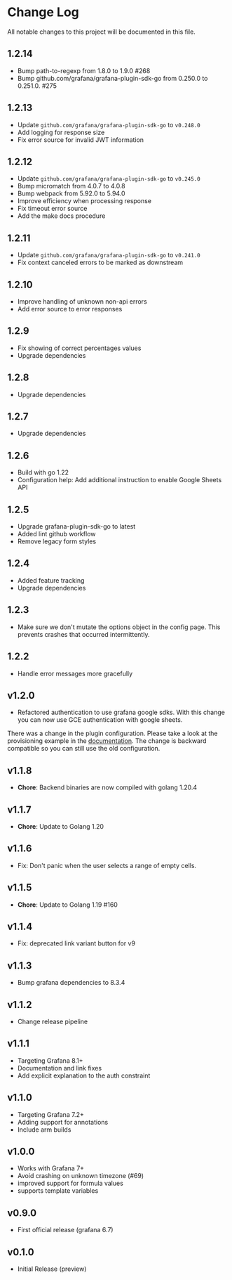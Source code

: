 # Change Log

All notable changes to this project will be documented in this file.

## 1.2.14

- Bump path-to-regexp from 1.8.0 to 1.9.0 #268
- Bump github.com/grafana/grafana-plugin-sdk-go from 0.250.0 to 0.251.0. #275

## 1.2.13

- Update `github.com/grafana/grafana-plugin-sdk-go` to `v0.248.0`
- Add logging for response size
- Fix error source for invalid JWT information

## 1.2.12

- Update `github.com/grafana/grafana-plugin-sdk-go` to `v0.245.0`
- Bump micromatch from 4.0.7 to 4.0.8
- Bump webpack from 5.92.0 to 5.94.0
- Improve efficiency when processing response
- Fix timeout error source
- Add the make docs procedure

## 1.2.11

- Update `github.com/grafana/grafana-plugin-sdk-go` to `v0.241.0`
- Fix context canceled errors to be marked as downstream

## 1.2.10

- Improve handling of unknown non-api errors
- Add error source to error responses

## 1.2.9

- Fix showing of correct percentages values
- Upgrade dependencies

## 1.2.8

- Upgrade dependencies

## 1.2.7

- Upgrade dependencies

## 1.2.6

- Build with go 1.22
- Configuration help: Add additional instruction to enable Google Sheets API

## 1.2.5

- Upgrade grafana-plugin-sdk-go to latest
- Added lint github workflow
- Remove legacy form styles

## 1.2.4

- Added feature tracking
- Upgrade dependencies

## 1.2.3

- Make sure we don't mutate the options object in the config page. This prevents crashes that occurred intermittently.

## 1.2.2

- Handle error messages more gracefully

## v1.2.0

- Refactored authentication to use grafana google sdks. With this change you can now use GCE authentication with google sheets.

There was a change in the plugin configuration. Please take a look at the provisioning example in the [documentation](src/docs/provisioning.md).
The change is backward compatible so you can still use the old configuration.

## v1.1.8

- **Chore**: Backend binaries are now compiled with golang 1.20.4

## v1.1.7

- **Chore**: Update to Golang 1.20

## v1.1.6

- Fix: Don't panic when the user selects a range of empty cells.

## v1.1.5

- **Chore**: Update to Golang 1.19 #160

## v1.1.4

- Fix: deprecated link variant button for v9

## v1.1.3

- Bump grafana dependencies to 8.3.4

## v1.1.2

- Change release pipeline

## v1.1.1

- Targeting Grafana 8.1+
- Documentation and link fixes
- Add explicit explanation to the auth constraint

## v1.1.0

- Targeting Grafana 7.2+
- Adding support for annotations
- Include arm builds

## v1.0.0

- Works with Grafana 7+
- Avoid crashing on unknown timezone (#69)
- improved support for formula values
- supports template variables

## v0.9.0

- First official release (grafana 6.7)

## v0.1.0

- Initial Release (preview)
